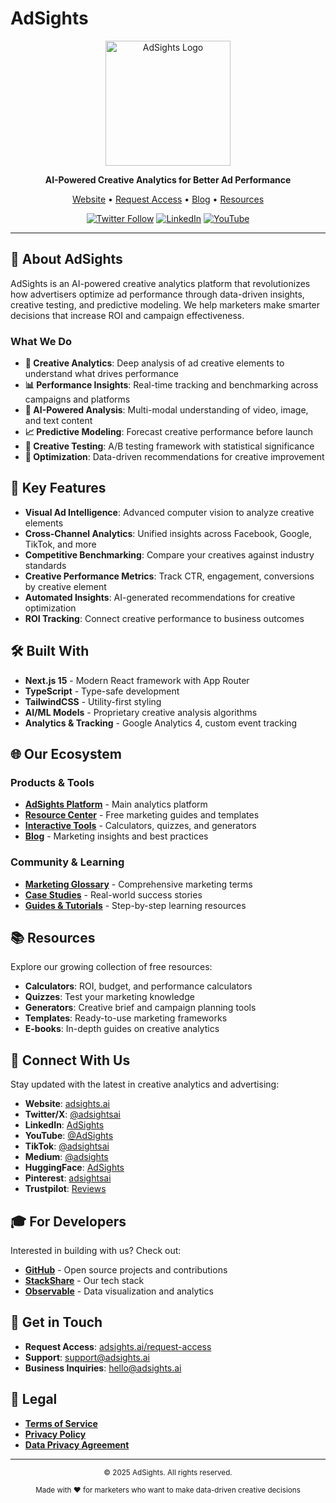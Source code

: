 # AdSights

<p align="center">
  <img src="https://www.adsights.ai/logo.png" alt="AdSights Logo" width="200"/>
</p>

<p align="center">
  <strong>AI-Powered Creative Analytics for Better Ad Performance</strong>
</p>

<p align="center">
  <a href="https://www.adsights.ai">Website</a> •
  <a href="https://www.adsights.ai/request-access">Request Access</a> •
  <a href="https://www.adsights.ai/blog">Blog</a> •
  <a href="https://www.adsights.ai/resources">Resources</a>
</p>

<p align="center">
  <a href="https://twitter.com/adsightsai"><img src="https://img.shields.io/twitter/follow/adsightsai?style=social" alt="Twitter Follow"></a>
  <a href="https://www.linkedin.com/company/adsights-ai/"><img src="https://img.shields.io/badge/LinkedIn-Connect-blue" alt="LinkedIn"></a>
  <a href="https://www.youtube.com/@AdSights"><img src="https://img.shields.io/badge/YouTube-Subscribe-red" alt="YouTube"></a>
</p>

---

## 🎯 About AdSights

AdSights is an AI-powered creative analytics platform that revolutionizes how advertisers optimize ad performance through data-driven insights, creative testing, and predictive modeling. We help marketers make smarter decisions that increase ROI and campaign effectiveness.

### What We Do

- **🎨 Creative Analytics**: Deep analysis of ad creative elements to understand what drives performance
- **📊 Performance Insights**: Real-time tracking and benchmarking across campaigns and platforms
- **🤖 AI-Powered Analysis**: Multi-modal understanding of video, image, and text content
- **📈 Predictive Modeling**: Forecast creative performance before launch
- **🔄 Creative Testing**: A/B testing framework with statistical significance
- **🎯 Optimization**: Data-driven recommendations for creative improvement

## 🚀 Key Features

- **Visual Ad Intelligence**: Advanced computer vision to analyze creative elements
- **Cross-Channel Analytics**: Unified insights across Facebook, Google, TikTok, and more
- **Competitive Benchmarking**: Compare your creatives against industry standards
- **Creative Performance Metrics**: Track CTR, engagement, conversions by creative element
- **Automated Insights**: AI-generated recommendations for creative optimization
- **ROI Tracking**: Connect creative performance to business outcomes

## 🛠️ Built With

- **Next.js 15** - Modern React framework with App Router
- **TypeScript** - Type-safe development
- **TailwindCSS** - Utility-first styling
- **AI/ML Models** - Proprietary creative analysis algorithms
- **Analytics & Tracking** - Google Analytics 4, custom event tracking

## 🌐 Our Ecosystem

### Products & Tools
- **[AdSights Platform](https://www.adsights.ai)** - Main analytics platform
- **[Resource Center](https://www.adsights.ai/resources)** - Free marketing guides and templates
- **[Interactive Tools](https://www.adsights.ai/resources/tools)** - Calculators, quizzes, and generators
- **[Blog](https://www.adsights.ai/blog)** - Marketing insights and best practices

### Community & Learning
- **[Marketing Glossary](https://www.adsights.ai/resources/glossary)** - Comprehensive marketing terms
- **[Case Studies](https://www.adsights.ai/resources/case-studies)** - Real-world success stories
- **[Guides & Tutorials](https://www.adsights.ai/resources/guides)** - Step-by-step learning resources

## 📚 Resources

Explore our growing collection of free resources:

- **Calculators**: ROI, budget, and performance calculators
- **Quizzes**: Test your marketing knowledge
- **Generators**: Creative brief and campaign planning tools
- **Templates**: Ready-to-use marketing frameworks
- **E-books**: In-depth guides on creative analytics

## 🤝 Connect With Us

Stay updated with the latest in creative analytics and advertising:

- **Website**: [adsights.ai](https://www.adsights.ai)
- **Twitter/X**: [@adsightsai](https://twitter.com/adsightsai)
- **LinkedIn**: [AdSights](https://www.linkedin.com/company/adsights-ai/)
- **YouTube**: [@AdSights](https://www.youtube.com/@AdSights)
- **TikTok**: [@adsightsai](https://tiktok.com/@adsightsai)
- **Medium**: [@adsights](https://medium.com/@adsights)
- **HuggingFace**: [AdSights](https://huggingface.co/AdSights)
- **Pinterest**: [adsightsai](https://pinterest.com/adsightsai/)
- **Trustpilot**: [Reviews](https://www.trustpilot.com/review/adsights.ai)

## 🎓 For Developers

Interested in building with us? Check out:
- **[GitHub](https://github.com/adsights-ai)** - Open source projects and contributions
- **[StackShare](https://stackshare.io/companies/adsights)** - Our tech stack
- **[Observable](https://observablehq.com/@adsights)** - Data visualization and analytics

## 📧 Get in Touch

- **Request Access**: [adsights.ai/request-access](https://www.adsights.ai/request-access)
- **Support**: support@adsights.ai
- **Business Inquiries**: hello@adsights.ai

## 📄 Legal

- **[Terms of Service](https://www.adsights.ai/terms)**
- **[Privacy Policy](https://www.adsights.ai/privacy)**
- **[Data Privacy Agreement](https://www.adsights.ai/data-privacy-agreement)**

---

<p align="center">
  <sub>© 2025 AdSights. All rights reserved.</sub>
</p>

<p align="center">
  <sub>Made with ❤️ for marketers who want to make data-driven creative decisions</sub>
</p>
